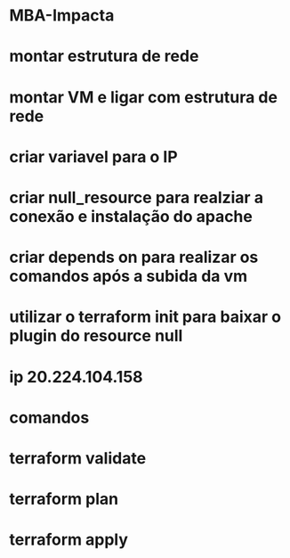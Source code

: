 # MBA-Impacta
# montar estrutura de rede
# montar VM e ligar com estrutura de rede
# criar variavel para o IP
# criar null_resource para realziar a conexão e instalação do apache
# criar depends on para realizar os comandos após a subida da vm
# utilizar o terraform init para baixar o plugin do resource null
# ip 20.224.104.158


# comandos
# terraform validate
# terraform plan 
# terraform apply
